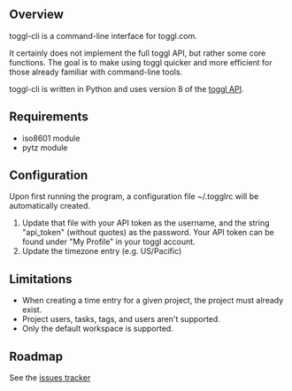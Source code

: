 Overview
--------

toggl-cli is a command-line interface for toggl.com.

It certainly does not implement the full toggl API, but rather some
core functions. The goal is to make using toggl quicker and more
efficient for those already familiar with command-line tools.

toggl-cli is written in Python and uses version 8 of 
the [toggl API](https://github.com/toggl/toggl_api_docs).

Requirements
------------

* iso8601 module
* pytz module

Configuration
-------------

Upon first running the program, a configuration file ~/.togglrc will be automatically created. 

1. Update that file with your API token as the username, and the string "api_token" (without quotes) 
   as the password. Your API token can be found under "My Profile" in your toggl account.
2. Update the timezone entry (e.g. US/Pacific)

Limitations
-----------

* When creating a time entry for a given project, the project must already exist.
* Project users, tasks, tags, and users aren't supported.
* Only the default workspace is supported.

Roadmap
-------

See the [issues tracker](https://github.com/drobertadams/toggl-cli/issues)
